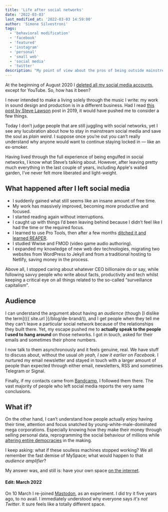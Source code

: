 ```yaml
---
title: 'Life after social networks'
date: '2022-03-03'
last_modified_at: '2022-03-03 14:59:00'
author: 'Simone Silvestroni'
tags:
  - 'behavioral modification'
  - 'facebook'
  - 'featured'
  - 'instagram'
  - 'personal'
  - 'small web'
  - 'social media'
  - 'twitter'
description: "My point of view about the pros of being outside mainstream social networks for the last 19 months."
---
```

At the beginning of August 2020 I [deleted all my social media accounts](/blog/escape-from-social-media/), except for YouTube. So, how has it been?

I never intended to make a living solely through the music I write: my work in sound design and production is in a different business. Had I read [this post by Steve Lawson](https://www.stevelawson.net/2021/08/keeping-your-soul-in-an-algorithmic-world/) post in 2019, it would have pushed me to consider a few things. 

Today I don’t judge people that are still juggling with social networks, yet I see any lucubration about how to stay in mainstream social media and save the soul as _plain weird_. I suppose once you’re out you can’t really understand why anyone would want to continue staying locked in — like an ex-smoker.

Having lived through the full experience of being engulfed in social networks, I know what Steve’s talking about. However, after leaving pretty much everything in the last couple of years, including Apple's walled garden, I’ve never felt more liberated and light-weight.

## What happened after I left social media

- I suddenly gained what still seems like an insane amount of free time.
- My work has massively improved, becoming more productive and focused.
- I started reading again without interruptions.
- I caught up with things I’d been leaving behind because I didn’t feel like I had the time or the required focus.
- I learned to use Pro Tools, then after a few months [ditched it and learned REAPER](https://minutestomidnight.co.uk/blog/daw-from-logic-to-pro-tools-to-reaper-part-1/).
- I studied Wwise and FMOD (video game audio authoring).
- I expanded my knowledge of new web dev technologies, migrating two websites from WordPress to Jekyll and from a traditional hosting to Netlify, saving money in the process.

Above all, I stopped caring about whatever CEO billionaire do or say, while following savvy people who write about facts, productivity and tech whilst keeping a critical eye on all things related to the so-called “surveillance capitalism”.

## Audience

I can understand the argument about having an _audience_ (though [I dislike the term]({{ site.url }}/blog/de-brand/)), and I get people when they tell me they can’t leave a particular social network because of the relationships they built there. Yet, my escape pushed me to **actually speak to the people I used to hang around** on those networks. I got in touch, asked for their emails and sometimes their phone numbers.

I now talk to them asynchronously and it feels genuine, real. We have stuff to discuss about, without the usual _oh yeah, I saw it earlier on Facebook_. I nurtured my email newsletter and stayed in touch with a larger amount of people than expected through either email, newsletters, RSS and sometimes Telegram or Signal. 

Finally, if my contacts came from [Bandcamp](https://minutestomidnight.bandcamp.com/), I followed them there. The vast majority of people who left social media reports the very same conclusions.

## What if?

On the other hand, I can’t understand how people actually enjoy having their time, attention and focus snatched by young-white-male-dominated mega corporations. Especially knowing how they make their money through selling personal data, reprogramming the social behaviour of millions while [altering entire democracies](https://en.wikipedia.org/wiki/The_Great_Hack) in the making.

I keep asking: what if these soulless machines stopped working? We all remember the fast demise of MySpace; what would happen to that _audience amplifier_?

My answer was, and still is: have your own space [on the internet](https://www.onebigfluke.com/2012/07/focusing-on-positives-why-i-have-my-own.html).

<div class="notice">
  <h4>Edit: March 2022</h4>
  <p>On 10 March I re-joined <a href="https://mastodon.help/">Mastodon</a>, as an experiment. I did try it five years ago, to no avail. I immediately understood why everyone says <em>it's not Twitter</em>. It sure feels like a totally different space.</p>
</div>